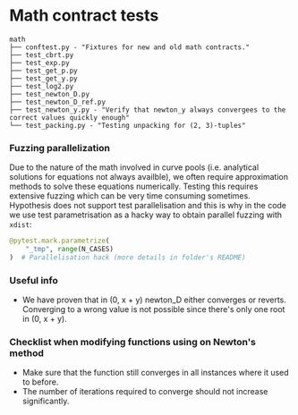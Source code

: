 # Math contract tests

```
math
├── conftest.py - "Fixtures for new and old math contracts."
├── test_cbrt.py
├── test_exp.py
├── test_get_p.py
├── test_get_y.py
├── test_log2.py
├── test_newton_D.py
├── test_newton_D_ref.py
├── test_newton_y.py - "Verify that newton_y always convergees to the correct values quickly enough"
└── test_packing.py - "Testing unpacking for (2, 3)-tuples"
```

### Fuzzing parallelization
Due to the nature of the math involved in curve pools (i.e. analytical solutions for equations not always availble), we often require approximation methods to solve these equations numerically. Testing this requires extensive fuzzing which can be very time consuming sometimes. Hypothesis does not support test parallelisation and this is why in the code we use test parametrisation as a hacky way to obtain parallel fuzzing with `xdist`:

```python
@pytest.mark.parametrize(
    "_tmp", range(N_CASES)
)  # Parallelisation hack (more details in folder's README)
```

### Useful info
- We have proven that in (0, x + y) newton_D either converges or reverts. Converging to a wrong value is not possible since there's only one root in (0, x + y).

### Checklist when modifying functions using on Newton's method
- Make sure that the function still converges in all instances where it used to before.
- The number of iterations required to converge should not increase significantly.
